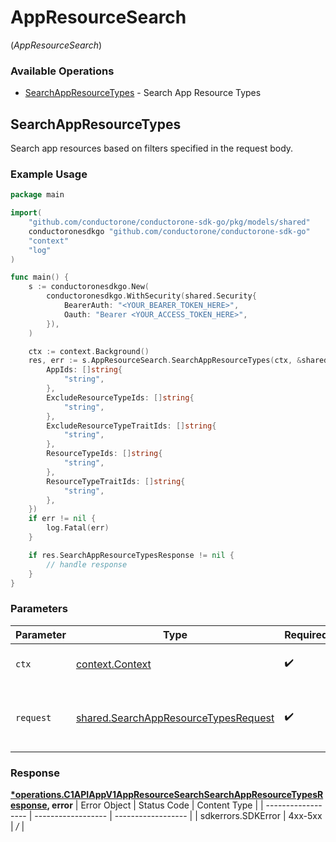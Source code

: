 # AppResourceSearch
(*AppResourceSearch*)

### Available Operations

* [SearchAppResourceTypes](#searchappresourcetypes) - Search App Resource Types

## SearchAppResourceTypes

Search app resources based on filters specified in the request body.

### Example Usage

```go
package main

import(
	"github.com/conductorone/conductorone-sdk-go/pkg/models/shared"
	conductoronesdkgo "github.com/conductorone/conductorone-sdk-go"
	"context"
	"log"
)

func main() {
    s := conductoronesdkgo.New(
        conductoronesdkgo.WithSecurity(shared.Security{
            BearerAuth: "<YOUR_BEARER_TOKEN_HERE>",
            Oauth: "Bearer <YOUR_ACCESS_TOKEN_HERE>",
        }),
    )

    ctx := context.Background()
    res, err := s.AppResourceSearch.SearchAppResourceTypes(ctx, &shared.SearchAppResourceTypesRequest{
        AppIds: []string{
            "string",
        },
        ExcludeResourceTypeIds: []string{
            "string",
        },
        ExcludeResourceTypeTraitIds: []string{
            "string",
        },
        ResourceTypeIds: []string{
            "string",
        },
        ResourceTypeTraitIds: []string{
            "string",
        },
    })
    if err != nil {
        log.Fatal(err)
    }

    if res.SearchAppResourceTypesResponse != nil {
        // handle response
    }
}
```

### Parameters

| Parameter                                                                                        | Type                                                                                             | Required                                                                                         | Description                                                                                      |
| ------------------------------------------------------------------------------------------------ | ------------------------------------------------------------------------------------------------ | ------------------------------------------------------------------------------------------------ | ------------------------------------------------------------------------------------------------ |
| `ctx`                                                                                            | [context.Context](https://pkg.go.dev/context#Context)                                            | :heavy_check_mark:                                                                               | The context to use for the request.                                                              |
| `request`                                                                                        | [shared.SearchAppResourceTypesRequest](../../pkg/models/shared/searchappresourcetypesrequest.md) | :heavy_check_mark:                                                                               | The request object to use for the request.                                                       |


### Response

**[*operations.C1APIAppV1AppResourceSearchSearchAppResourceTypesResponse](../../pkg/models/operations/c1apiappv1appresourcesearchsearchappresourcetypesresponse.md), error**
| Error Object       | Status Code        | Content Type       |
| ------------------ | ------------------ | ------------------ |
| sdkerrors.SDKError | 4xx-5xx            | */*                |
